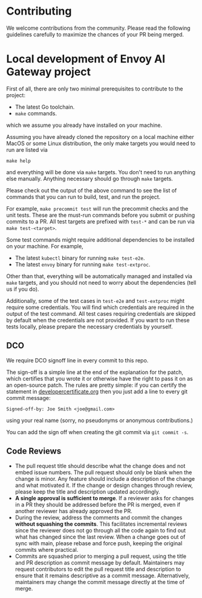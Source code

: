 # Contributing

We welcome contributions from the community. Please read the following guidelines carefully to maximize the chances of your PR being merged.

# Local development of Envoy AI Gateway project

First of all, there are only two minimal prerequisites to contribute to the project:
* The latest Go toolchain.
* `make` commands.

which we assume you already have installed on your machine.

Assuming you have already cloned the repository on a local machine either MacOS or some Linux distribution,
the only make targets you would need to run are listed via

```
make help
```

and everything will be done via `make` targets. You don't need to run anything else manually. 
Anything necessary should go through `make` targets.

Please check out the output of the above command to see
the list of commands that you can run to build, test, and run the project.

For example, `make precommit test` will run the precommit checks and the unit tests.
These are the must-run commands before you submit or pushing commits to a PR. 
All test targets are prefixed with `test-*` and can be run via `make test-<target>`.

Some test commands might require additional dependencies to be installed on your machine.
For example,

* The latest `kubectl` binary for running `make test-e2e`.
* The latest `envoy` binary for running `make test-extproc`.

Other than that, everything will be automatically managed and installed via `make` targets,
and you should not need to worry about the dependencies (tell us if you do).

Additionally, some of the test cases in `test-e2e` and `test-extproc` might require some credentials.
You will find which credentials are required in the output of the test command. All test cases requiring
credentials are skipped by default when the credentials are not provided. If you
want to run these tests locally, please prepare the necessary credentials by yourself.

## DCO

We require DCO signoff line in every commit to this repo.

The sign-off is a simple line at the end of the explanation for the
patch, which certifies that you wrote it or otherwise have the right to
pass it on as an open-source patch. The rules are pretty simple: if you
can certify the statement in [developercertificate.org](https://developercertificate.org/)
then you just add a line to every git commit message:

    Signed-off-by: Joe Smith <joe@gmail.com>

using your real name (sorry, no pseudonyms or anonymous contributions.)

You can add the sign off when creating the git commit via `git commit -s`.

## Code Reviews

* The pull request title should describe what the change does and not embed issue numbers.
The pull request should only be blank when the change is minor. Any feature should include
a description of the change and what motivated it. If the change or design changes through
review, please keep the title and description updated accordingly.
* **A single approval is sufficient to merge**. If a reviewer asks for
changes in a PR they should be addressed before the PR is merged,
even if another reviewer has already approved the PR.
* During the review, address the comments and commit the changes
**without squashing the commits**. This facilitates incremental reviews
since the reviewer does not go through all the code again to find out
what has changed since the last review. When a change goes out of sync with main,
please rebase and force push, keeping the original commits where practical.
* Commits are squashed prior to merging a pull request, using the title and PR description
as commit message by default. Maintainers may request contributors to
edit the pull request title and description to ensure that it remains descriptive as a
commit message. Alternatively, maintainers may change the commit message directly at the time of merge.
